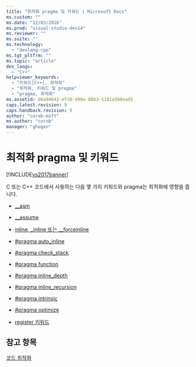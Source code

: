 ```yaml
---
title: "최적화 pragma 및 키워드 | Microsoft Docs"
ms.custom: ""
ms.date: "12/03/2016"
ms.prod: "visual-studio-dev14"
ms.reviewer: ""
ms.suite: ""
ms.technology: 
  - "devlang-cpp"
ms.tgt_pltfrm: ""
ms.topic: "article"
dev_langs: 
  - "C++"
helpviewer_keywords: 
  - "키워드[C++], 최적화"
  - "최적화, 키워드 및 pragma"
  - "pragma, 최적화"
ms.assetid: 66a94842-ef10-490a-88b3-51d1a568ead5
caps.latest.revision: 9
caps.handback.revision: 9
author: "corob-msft"
ms.author: "corob"
manager: "ghogen"
---
```

# 최적화 pragma 및 키워드
[!INCLUDE[vs2017banner](../../assembler/inline/includes/vs2017banner.md)]

C 또는 C\+\+ 코드에서 사용하는 다음 몇 가지 키워드와 pragma는 최적화에 영향을 줍니다.  
  
-   [\_\_asm](../../assembler/inline/asm.md)  
  
-   [\_\_assume](../../intrinsics/assume.md)  
  
-   [inline, \_inline 또는 \_\_forceinline](../../misc/inline-inline-forceinline.md)  
  
-   [\#pragma auto\_inline](../../preprocessor/auto-inline.md)  
  
-   [\#pragma check\_stack](../../preprocessor/check-stack.md)  
  
-   [\#pragma function](../../preprocessor/function-c-cpp.md)  
  
-   [\#pragma inline\_depth](../../preprocessor/inline-depth.md)  
  
-   [\#pragma inline\_recursion](../../preprocessor/inline-recursion.md)  
  
-   [\#pragma intrinsic](../../preprocessor/intrinsic.md)  
  
-   [\#pragma optimize](../../preprocessor/optimize.md)  
  
-   [register 키워드](http://msdn.microsoft.com/ko-kr/5b66905a-2f7f-4918-bb55-5e66d4bc50f9)  
  
## 참고 항목  
 [코드 최적화](../../build/reference/optimizing-your-code.md)